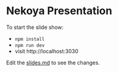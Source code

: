 # Nekoya Presentation

To start the slide show:

- `npm install`
- `npm run dev`
- visit http://localhost:3030

Edit the [slides.md](./slides.md) to see the changes.